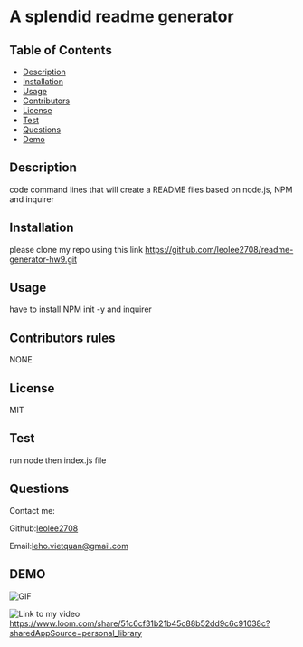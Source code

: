 
  # A splendid readme generator
  
  ## Table of Contents
  * [Description](#description)
  * [Installation](#installation)
  * [Usage](#usage)
  * [Contributors](#contributors)
  * [License](#license)
  * [Test](#test)
  * [Questions](#questions)
  * [Demo](#demo)
  
  ## Description
  code command lines that will create a README files based on node.js, NPM and inquirer
  
  ## Installation 
  please clone my repo using this link https://github.com/leolee2708/readme-generator-hw9.git
  
  ## Usage 
  have to install NPM init -y and inquirer
  
  ## Contributors rules
  NONE
  
  ## License
  MIT
  
  ## Test
  run node then index.js file
  ## Questions
  Contact me:
  
  Github:[leolee2708](https://github.com/leolee2708)
  
  Email:[leho.vietquan@gmail.com](https://github.com/leolee2708)
  
  ## DEMO
![GIF](https://media.giphy.com/media/ldgMEWjNx2sIuwhRls/giphy.gif)

![Link to my video](https://www.loom.com/share/51c6cf31b21b45c88b52dd9c6c91038c?sharedAppSource=personal_library)
https://www.loom.com/share/51c6cf31b21b45c88b52dd9c6c91038c?sharedAppSource=personal_library
